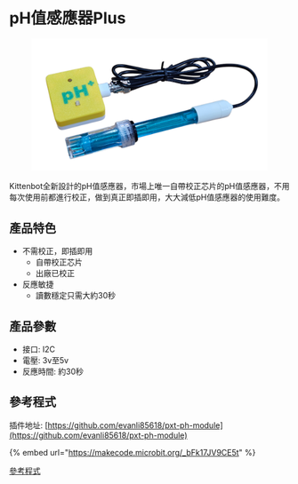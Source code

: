 # pH值感應器Plus

<figure><img src="../.gitbook/assets/phplus1.png" alt=""><figcaption></figcaption></figure>

Kittenbot全新設計的pH值感應器，市場上唯一自帶校正芯片的pH值感應器，不用每次使用前都進行校正，做到真正即插即用，大大減低pH值感應器的使用難度。

## 產品特色

* 不需校正，即插即用
  * 自帶校正芯片
  * 出廠已校正
* 反應敏捷
  * 讀數穩定只需大約30秒

## 產品參數

* 接口: I2C
* 電壓: 3v至5v
* 反應時間: 約30秒

## 參考程式

插件地址: [https://github.com/evanli85618/pxt-ph-module](https://github.com/evanli85618/pxt-ph-module)

{% embed url="https://makecode.microbit.org/_bFk17JV9CE5t" %}

[參考程式](https://makecode.microbit.org/_bFk17JV9CE5t)
